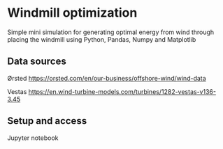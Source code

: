 # Windmill optimization
Simple mini simulation for generating optimal energy from wind through placing the windmill using Python, Pandas, Numpy and Matplotlib

## Data sources
Ørsted https://orsted.com/en/our-business/offshore-wind/wind-data

Vestas https://en.wind-turbine-models.com/turbines/1282-vestas-v136-3.45

## Setup and access
Jupyter notebook
